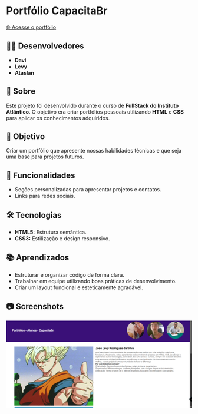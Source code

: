 # Portfólio CapacitaBr  
[🌐 Acesse o portfólio](https://daviiisousa.github.io/Portifolio-CapacitaBr/html/index)

## 👨‍💻 Desenvolvedores  
- **Davi**  
- **Levy**  
- **Ataslan**

## 📝 Sobre  
Este projeto foi desenvolvido durante o curso de **FullStack do Instituto Atlântico**. O objetivo era criar portfólios pessoais utilizando **HTML** e **CSS** para aplicar os conhecimentos adquiridos.

## 🎯 Objetivo  
Criar um portfólio que apresente nossas habilidades técnicas e que seja uma base para projetos futuros.

## 🚀 Funcionalidades    
- Seções personalizadas para apresentar projetos e contatos.  
- Links para redes sociais.  

## 🛠️ Tecnologias  
- **HTML5:** Estrutura semântica.  
- **CSS3:** Estilização e design responsivo.  

## 📚 Aprendizados  
- Estruturar e organizar código de forma clara.  
- Trabalhar em equipe utilizando boas práticas de desenvolvimento.  
- Criar um layout funcional e esteticamente agradável.  


## 📷 Screenshots  
![Portfólio Screenshot](public/image.png)

